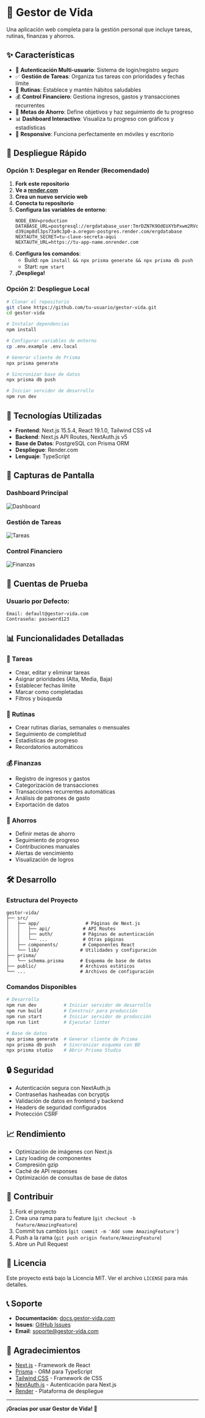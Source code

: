 # 🎯 Gestor de Vida

Una aplicación web completa para la gestión personal que incluye tareas, rutinas, finanzas y ahorros.

## ✨ Características

- 🔐 **Autenticación Multi-usuario**: Sistema de login/registro seguro
- ✅ **Gestión de Tareas**: Organiza tus tareas con prioridades y fechas límite
- 🔄 **Rutinas**: Establece y mantén hábitos saludables
- 💰 **Control Financiero**: Gestiona ingresos, gastos y transacciones recurrentes
- 🏦 **Metas de Ahorro**: Define objetivos y haz seguimiento de tu progreso
- 📊 **Dashboard Interactivo**: Visualiza tu progreso con gráficos y estadísticas
- 📱 **Responsive**: Funciona perfectamente en móviles y escritorio

## 🚀 Despliegue Rápido

### Opción 1: Desplegar en Render (Recomendado)

1. **Fork este repositorio**
2. **Ve a [render.com](https://render.com)**
3. **Crea un nuevo servicio web**
4. **Conecta tu repositorio**
5. **Configura las variables de entorno**:
   ```
   NODE_ENV=production
   DATABASE_URL=postgresql://ergdatabase_user:TmrDZN7K9OdEUXYbPxwm2RVcFJi2FZ5u@dpg-d39imp8dl3ps73a9c3p0-a.oregon-postgres.render.com/ergdatabase
   NEXTAUTH_SECRET=tu-clave-secreta-aqui
   NEXTAUTH_URL=https://tu-app-name.onrender.com
   ```
6. **Configura los comandos**:
   - Build: `npm install && npx prisma generate && npx prisma db push`
   - Start: `npm start`
7. **¡Despliega!**

### Opción 2: Despliegue Local

```bash
# Clonar el repositorio
git clone https://github.com/tu-usuario/gestor-vida.git
cd gestor-vida

# Instalar dependencias
npm install

# Configurar variables de entorno
cp .env.example .env.local

# Generar cliente de Prisma
npx prisma generate

# Sincronizar base de datos
npx prisma db push

# Iniciar servidor de desarrollo
npm run dev
```

## 🔧 Tecnologías Utilizadas

- **Frontend**: Next.js 15.5.4, React 19.1.0, Tailwind CSS v4
- **Backend**: Next.js API Routes, NextAuth.js v5
- **Base de Datos**: PostgreSQL con Prisma ORM
- **Despliegue**: Render.com
- **Lenguaje**: TypeScript

## 📱 Capturas de Pantalla

### Dashboard Principal
![Dashboard](https://via.placeholder.com/800x400/4F46E5/FFFFFF?text=Dashboard+Principal)

### Gestión de Tareas
![Tareas](https://via.placeholder.com/800x400/059669/FFFFFF?text=Gestión+de+Tareas)

### Control Financiero
![Finanzas](https://via.placeholder.com/800x400/DC2626/FFFFFF?text=Control+Financiero)

## 🔑 Cuentas de Prueba

### Usuario por Defecto:
```
Email: default@gestor-vida.com
Contraseña: password123
```

## 📊 Funcionalidades Detalladas

### 🎯 Tareas
- Crear, editar y eliminar tareas
- Asignar prioridades (Alta, Media, Baja)
- Establecer fechas límite
- Marcar como completadas
- Filtros y búsqueda

### 🔄 Rutinas
- Crear rutinas diarias, semanales o mensuales
- Seguimiento de completitud
- Estadísticas de progreso
- Recordatorios automáticos

### 💰 Finanzas
- Registro de ingresos y gastos
- Categorización de transacciones
- Transacciones recurrentes automáticas
- Análisis de patrones de gasto
- Exportación de datos

### 🏦 Ahorros
- Definir metas de ahorro
- Seguimiento de progreso
- Contribuciones manuales
- Alertas de vencimiento
- Visualización de logros

## 🛠️ Desarrollo

### Estructura del Proyecto

```
gestor-vida/
├── src/
│   ├── app/                 # Páginas de Next.js
│   │   ├── api/            # API Routes
│   │   ├── auth/           # Páginas de autenticación
│   │   └── ...             # Otras páginas
│   ├── components/         # Componentes React
│   └── lib/               # Utilidades y configuración
├── prisma/
│   └── schema.prisma      # Esquema de base de datos
├── public/                # Archivos estáticos
└── ...                    # Archivos de configuración
```

### Comandos Disponibles

```bash
# Desarrollo
npm run dev          # Iniciar servidor de desarrollo
npm run build        # Construir para producción
npm run start        # Iniciar servidor de producción
npm run lint         # Ejecutar linter

# Base de datos
npx prisma generate  # Generar cliente de Prisma
npx prisma db push   # Sincronizar esquema con BD
npx prisma studio    # Abrir Prisma Studio
```

## 🔒 Seguridad

- Autenticación segura con NextAuth.js
- Contraseñas hasheadas con bcryptjs
- Validación de datos en frontend y backend
- Headers de seguridad configurados
- Protección CSRF

## 📈 Rendimiento

- Optimización de imágenes con Next.js
- Lazy loading de componentes
- Compresión gzip
- Caché de API responses
- Optimización de consultas de base de datos

## 🤝 Contribuir

1. Fork el proyecto
2. Crea una rama para tu feature (`git checkout -b feature/AmazingFeature`)
3. Commit tus cambios (`git commit -m 'Add some AmazingFeature'`)
4. Push a la rama (`git push origin feature/AmazingFeature`)
5. Abre un Pull Request

## 📄 Licencia

Este proyecto está bajo la Licencia MIT. Ver el archivo `LICENSE` para más detalles.

## 📞 Soporte

- **Documentación**: [docs.gestor-vida.com](https://docs.gestor-vida.com)
- **Issues**: [GitHub Issues](https://github.com/tu-usuario/gestor-vida/issues)
- **Email**: soporte@gestor-vida.com

## 🙏 Agradecimientos

- [Next.js](https://nextjs.org/) - Framework de React
- [Prisma](https://prisma.io/) - ORM para TypeScript
- [Tailwind CSS](https://tailwindcss.com/) - Framework de CSS
- [NextAuth.js](https://next-auth.js.org/) - Autenticación para Next.js
- [Render](https://render.com/) - Plataforma de despliegue

---

**¡Gracias por usar Gestor de Vida! 🎉**
